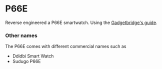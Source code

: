 # P66E
Reverse engineered a P66E smartwatch. Using the [Gadgetbridge's guide](https://codeberg.org/Freeyourgadget/Gadgetbridge/wiki/BT-Protocol-Reverse-Engineering).

### Other names
The P66E comes with different commercial names such as
- Ddidbi Smart Watch
- Sudugo P66E
